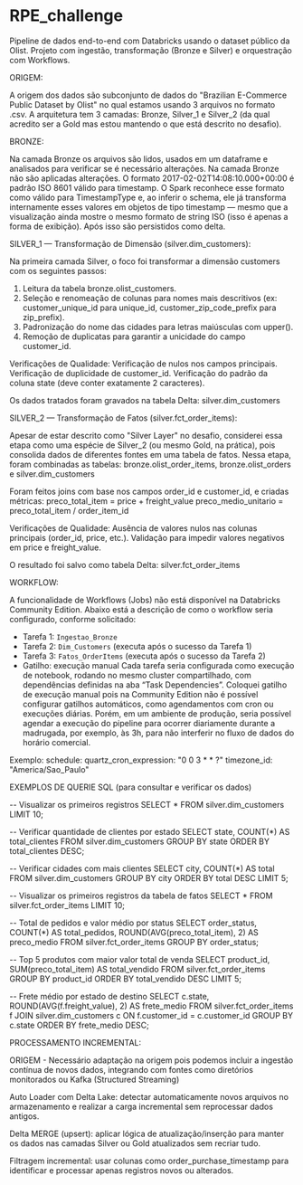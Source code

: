 # RPE_challenge
Pipeline de dados end-to-end com Databricks usando o dataset público da Olist. 
Projeto com ingestão, transformação (Bronze e Silver) e orquestração com Workflows.   

ORIGEM:

A origem dos dados são subconjunto de dados do "Brazilian E-Commerce Public Dataset by Olist" no qual estamos usando 3 arquivos no formato .csv. A arquitetura tem 3 camadas: Bronze, Silver_1 e Silver_2 (da qual acredito ser a Gold mas estou mantendo o que está descrito no desafio).

BRONZE:

Na camada Bronze os arquivos são lidos, usados em um dataframe e analisados para verificar se é necessário alterações. 
Na camada Bronze não são aplicadas alterações. O formato 2017-02-02T14:08:10.000+00:00 é padrão ISO 8601 válido para timestamp.
O Spark reconhece esse formato como válido para TimestampType e, ao inferir o schema, ele já transforma internamente esses valores em objetos de tipo timestamp — mesmo que a visualização ainda mostre o mesmo formato de string ISO (isso é apenas a forma de exibição).
Após isso são persistidos como delta. 

SILVER_1 — Transformação de Dimensão (silver.dim_customers):

Na primeira camada Silver, o foco foi transformar a dimensão customers com os seguintes passos:
1. Leitura da tabela bronze.olist_customers.
2. Seleção e renomeação de colunas para nomes mais descritivos (ex: customer_unique_id para unique_id, customer_zip_code_prefix para zip_prefix).
3. Padronização do nome das cidades para letras maiúsculas com upper().
4. Remoção de duplicatas para garantir a unicidade do campo customer_id.

Verificações de Qualidade:
Verificação de nulos nos campos principais.
Verificação de duplicidade de customer_id.
Verificação do padrão da coluna state (deve conter exatamente 2 caracteres).

Os dados tratados foram gravados na tabela Delta:
silver.dim_customers

SILVER_2 — Transformação de Fatos (silver.fct_order_items):

Apesar de estar descrito como "Silver Layer" no desafio, considerei essa etapa como uma espécie de Silver_2 (ou mesmo Gold, na prática), pois consolida dados de diferentes fontes em uma tabela de fatos.
Nessa etapa, foram combinadas as tabelas: bronze.olist_order_items, bronze.olist_orders e silver.dim_customers

Foram feitos joins com base nos campos order_id e customer_id, e criadas métricas:
preco_total_item = price + freight_value
preco_medio_unitario = preco_total_item / order_item_id

Verificações de Qualidade:
Ausência de valores nulos nas colunas principais (order_id, price, etc.).
Validação para impedir valores negativos em price e freight_value.

O resultado foi salvo como tabela Delta:
silver.fct_order_items

WORKFLOW:

A funcionalidade de Workflows (Jobs) não está disponível na Databricks Community Edition.
Abaixo está a descrição de como o workflow seria configurado, conforme solicitado:

- Tarefa 1: `Ingestao_Bronze`
- Tarefa 2: `Dim_Customers` (executa após o sucesso da Tarefa 1)
- Tarefa 3: `Fatos_OrderItems` (executa após o sucesso da Tarefa 2)
- Gatilho: execução manual
Cada tarefa seria configurada como execução de notebook, rodando no mesmo cluster compartilhado, com dependências definidas na aba “Task Dependencies”.
Coloquei gatilho de execução manual pois na Community Edition não é possível configurar gatilhos automáticos, como agendamentos com cron ou execuções diárias. Porém, em um ambiente de produção, seria possível agendar a execução do pipeline para ocorrer diariamente durante a madrugada, por exemplo, às 3h, para não interferir no fluxo de dados do horário comercial. 

Exemplo: 
schedule:
  quartz_cron_expression: "0 0 3 * * ?"
  timezone_id: "America/Sao_Paulo"

EXEMPLOS DE QUERIE SQL (para consultar e verificar os dados) 


-- Visualizar os primeiros registros
SELECT * FROM silver.dim_customers LIMIT 10;

-- Verificar quantidade de clientes por estado
SELECT state, COUNT(*) AS total_clientes
FROM silver.dim_customers
GROUP BY state
ORDER BY total_clientes DESC;

-- Verificar cidades com mais clientes
SELECT city, COUNT(*) AS total
FROM silver.dim_customers
GROUP BY city
ORDER BY total DESC
LIMIT 5;

-- Visualizar os primeiros registros da tabela de fatos
SELECT * FROM silver.fct_order_items LIMIT 10;

-- Total de pedidos e valor médio por status
SELECT order_status, COUNT(*) AS total_pedidos,
       ROUND(AVG(preco_total_item), 2) AS preco_medio
FROM silver.fct_order_items
GROUP BY order_status;

-- Top 5 produtos com maior valor total de venda
SELECT product_id, SUM(preco_total_item) AS total_vendido
FROM silver.fct_order_items
GROUP BY product_id
ORDER BY total_vendido DESC
LIMIT 5;

-- Frete médio por estado de destino
SELECT c.state, ROUND(AVG(f.freight_value), 2) AS frete_medio
FROM silver.fct_order_items f
JOIN silver.dim_customers c ON f.customer_id = c.customer_id
GROUP BY c.state
ORDER BY frete_medio DESC;

PROCESSAMENTO INCREMENTAL:

ORIGEM - Necessário adaptação na origem pois podemos incluir a ingestão contínua de novos dados, integrando com fontes como diretórios monitorados ou Kafka (Structured Streaming) 

Auto Loader com Delta Lake: detectar automaticamente novos arquivos no armazenamento e realizar a carga incremental sem reprocessar dados antigos.

Delta MERGE (upsert): aplicar lógica de atualização/inserção para manter os dados nas camadas Silver ou Gold atualizados sem recriar tudo.

Filtragem incremental: usar colunas como order_purchase_timestamp para identificar e processar apenas registros novos ou alterados.
